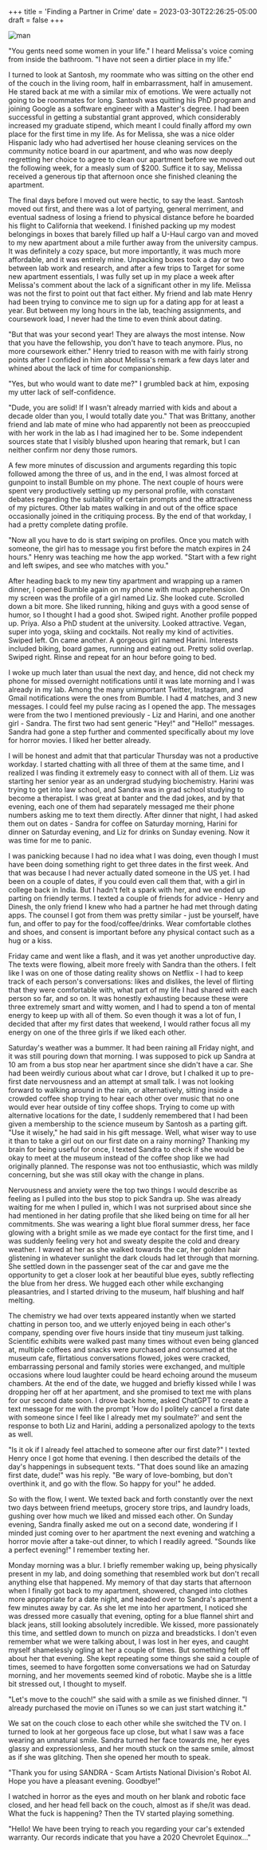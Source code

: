 +++
title = 'Finding a Partner in Crime'
date = 2023-03-30T22:26:25-05:00
draft = false
+++

![man](images/partner-in-crime.png)

"You gents need some women in your life." I heard Melissa's voice coming from inside the bathroom. "I have not seen a dirtier place in my life."

I turned to look at Santosh, my roommate who was sitting on the other end of the couch in the living room, half in embarrassment, half in amusement. He stared back at me with a similar mix of emotions. We were actually not going to be roommates for long. Santosh was quitting his PhD program and joining Google as a software engineer with a Master's degree. I had been successful in getting a substantial grant approved, which considerably increased my graduate stipend, which meant I could finally afford my own place for the first time in my life. As for Melissa, she was a nice older Hispanic lady who had advertised her house cleaning services on the community notice board in our apartment, and who was now deeply regretting her choice to agree to clean our apartment before we moved out the following week, for a measly sum of $200. Suffice it to say, Melissa received a generous tip that afternoon once she finished cleaning the apartment.

The final days before I moved out were hectic, to say the least. Santosh moved out first, and there was a lot of partying, general merriment, and eventual sadness of losing a friend to physical distance before he boarded his flight to California that weekend. I finished packing up my modest belongings in boxes that barely filled up half a U-Haul cargo van and moved to my new apartment about a mile further away from the university campus. It was definitely a cozy space, but more importantly, it was much more affordable, and it was entirely mine. Unpacking boxes took a day or two between lab work and research, and after a few trips to Target for some new apartment essentials, I was fully set up in my place a week after Melissa's comment about the lack of a significant other in my life. Melissa was not the first to point out that fact either. My friend and lab mate Henry had been trying to convince me to sign up for a dating app for at least a year. But between my long hours in the lab, teaching assignments, and coursework load, I never had the time to even think about dating.

"But that was your second year! They are always the most intense. Now that you have the fellowship, you don't have to teach anymore. Plus, no more coursework either." Henry tried to reason with me with fairly strong points after I confided in him about Melissa's remark a few days later and whined about the lack of time for companionship.

"Yes, but who would want to date me?" I grumbled back at him, exposing my utter lack of self-confidence.

"Dude, you are solid! If I wasn't already married with kids and about a decade older than you, I would totally date you." That was Brittany, another friend and lab mate of mine who had apparently not been as preoccupied with her work in the lab as I had imagined her to be. Some independent sources state that I visibly blushed upon hearing that remark, but I can neither confirm nor deny those rumors.

A few more minutes of discussion and arguments regarding this topic followed among the three of us, and in the end, I was almost forced at gunpoint to install Bumble on my phone. The next couple of hours were spent very productively setting up my personal profile, with constant debates regarding the suitability of certain prompts and the attractiveness of my pictures. Other lab mates walking in and out of the office space occasionally joined in the critiquing process. By the end of that workday, I had a pretty complete dating profile.

"Now all you have to do is start swiping on profiles. Once you match with someone, the girl has to message you first before the match expires in 24 hours." Henry was teaching me how the app worked. "Start with a few right and left swipes, and see who matches with you."

After heading back to my new tiny apartment and wrapping up a ramen dinner, I opened Bumble again on my phone with much apprehension. On my screen was the profile of a girl named Liz. She looked cute. Scrolled down a bit more. She liked running, hiking and guys with a good sense of humor, so I thought I had a good shot. Swiped right. Another profile popped up. Priya. Also a PhD student at the university. Looked attractive. Vegan, super into yoga, skiing and cocktails. Not really my kind of activities. Swiped left. On came another. A gorgeous girl named Harini. Interests included biking, board games, running and eating out. Pretty solid overlap. Swiped right. Rinse and repeat for an hour before going to bed.

I woke up much later than usual the next day, and hence, did not check my phone for missed overnight notifications until it was late morning and I was already in my lab. Among the many unimportant Twitter, Instagram, and Gmail notifications were the ones from Bumble. I had 4 matches, and 3 new messages. I could feel my pulse racing as I opened the app. The messages were from the two I mentioned previously - Liz and Harini, and one another girl - Sandra. The first two had sent generic "Hey!" and "Hello!" messages. Sandra had gone a step further and commented specifically about my love for horror movies. I liked her better already.

I will be honest and admit that that particular Thursday was not a productive workday. I started chatting with all three of them at the same time, and I realized I was finding it extremely easy to connect with all of them. Liz was starting her senior year as an undergrad studying biochemistry. Harini was trying to get into law school, and Sandra was in grad school studying to become a therapist. I was great at banter and the dad jokes, and by that evening, each one of them had separately messaged me their phone numbers asking me to text them directly. After dinner that night, I had asked them out on dates - Sandra for coffee on Saturday morning, Harini for dinner on Saturday evening, and Liz for drinks on Sunday evening. Now it was time for me to panic.

I was panicking because I had no idea what I was doing, even though I must have been doing something right to get three dates in the first week. And that was because I had never actually dated someone in the US yet. I had been on a couple of dates, if you could even call them that, with a girl in college back in India. But I hadn't felt a spark with her, and we ended up parting on friendly terms. I texted a couple of friends for advice - Henry and Dinesh, the only friend I knew who had a partner he had met through dating apps. The counsel I got from them was pretty similar - just be yourself, have fun, and offer to pay for the food/coffee/drinks. Wear comfortable clothes and shoes, and consent is important before any physical contact such as a hug or a kiss.

Friday came and went like a flash, and it was yet another unproductive day. The texts were flowing, albeit more freely with Sandra than the others. I felt like I was on one of those dating reality shows on Netflix - I had to keep track of each person's conversations: likes and dislikes, the level of flirting that they were comfortable with, what part of my life I had shared with each person so far, and so on. It was honestly exhausting because these were three extremely smart and witty women, and I had to spend a ton of mental energy to keep up with all of them. So even though it was a lot of fun, I decided that after my first dates that weekend, I would rather focus all my energy on one of the three girls if we liked each other.

Saturday's weather was a bummer. It had been raining all Friday night, and it was still pouring down that morning. I was supposed to pick up Sandra at 10 am from a bus stop near her apartment since she didn't have a car. She had been weirdly curious about what car I drove, but I chalked it up to pre-first date nervousness and an attempt at small talk. I was not looking forward to walking around in the rain, or alternatively, sitting inside a crowded coffee shop trying to hear each other over music that no one would ever hear outside of tiny coffee shops. Trying to come up with alternative locations for the date, I suddenly remembered that I had been given a membership to the science museum by Santosh as a parting gift. "Use it wisely," he had said in his gift message. Well, what wiser way to use it than to take a girl out on our first date on a rainy morning? Thanking my brain for being useful for once, I texted Sandra to check if she would be okay to meet at the museum instead of the coffee shop like we had originally planned. The response was not too enthusiastic, which was mildly concerning, but she was still okay with the change in plans.

Nervousness and anxiety were the top two things I would describe as feeling as I pulled into the bus stop to pick Sandra up. She was already waiting for me when I pulled in, which I was not surprised about since she had mentioned in her dating profile that she liked being on time for all her commitments. She was wearing a light blue floral summer dress, her face glowing with a bright smile as we made eye contact for the first time, and I was suddenly feeling very hot and sweaty despite the cold and dreary weather. I waved at her as she walked towards the car, her golden hair glistening in whatever sunlight the dark clouds had let through that morning. She settled down in the passenger seat of the car and gave me the opportunity to get a closer look at her beautiful blue eyes, subtly reflecting the blue from her dress. We hugged each other while exchanging pleasantries, and I started driving to the museum, half blushing and half melting.

The chemistry we had over texts appeared instantly when we started chatting in person too, and we utterly enjoyed being in each other's company, spending over five hours inside that tiny museum just talking. Scientific exhibits were walked past many times without even being glanced at, multiple coffees and snacks were purchased and consumed at the museum cafe, flirtatious conversations flowed, jokes were cracked, embarrassing personal and family stories were exchanged, and multiple occasions where loud laughter could be heard echoing around the museum chambers. At the end of the date, we hugged and briefly kissed while I was dropping her off at her apartment, and she promised to text me with plans for our second date soon. I drove back home, asked ChatGPT to create a text message for me with the prompt 'How do I politely cancel a first date with someone since I feel like I already met my soulmate?' and sent the response to both Liz and Harini, adding a personalized apology to the texts as well.

"Is it ok if I already feel attached to someone after our first date?" I texted Henry once I got home that evening. I then described the details of the day's happenings in subsequent texts. 
"That does sound like an amazing first date, dude!" was his reply. "Be wary of love-bombing, but don't overthink it, and go with the flow. So happy for you!" he added.

So with the flow, I went. We texted back and forth constantly over the next two days between friend meetups, grocery store trips, and laundry loads, gushing over how much we liked and missed each other. On Sunday evening, Sandra finally asked me out on a second date, wondering if I minded just coming over to her apartment the next evening and watching a horror movie after a take-out dinner, to which I readily agreed. "Sounds like a perfect evening!" I remember texting her.

Monday morning was a blur. I briefly remember waking up, being physically present in my lab, and doing something that resembled work but don't recall anything else that happened. My memory of that day starts that afternoon when I finally got back to my apartment, showered, changed into clothes more appropriate for a date night, and headed over to Sandra's apartment a few minutes away by car. As she let me into her apartment, I noticed she was dressed more casually that evening, opting for a blue flannel shirt and black jeans, still looking absolutely incredible. We kissed, more passionately this time, and settled down to munch on pizza and breadsticks. I don't even remember what we were talking about, I was lost in her eyes, and caught myself shamelessly ogling at her a couple of times. But something felt off about her that evening. She kept repeating some things she said a couple of times, seemed to have forgotten some conversations we had on Saturday morning, and her movements seemed kind of robotic. Maybe she is a little bit stressed out, I thought to myself.

"Let's move to the couch!" she said with a smile as we finished dinner. "I already purchased the movie on iTunes so we can just start watching it."

We sat on the couch close to each other while she switched the TV on. I turned to look at her gorgeous face up close, but what I saw was a face wearing an unnatural smile. Sandra turned her face towards me, her eyes glassy and expressionless, and her mouth stuck on the same smile, almost as if she was glitching. Then she opened her mouth to speak.

"Thank you for using SANDRA - Scam Artists National Division's Robot AI. Hope you have a pleasant evening. Goodbye!"

I watched in horror as the eyes and mouth on her blank and robotic face closed, and her head fell back on the couch, almost as if she/it was dead. What the fuck is happening? Then the TV started playing something.

"Hello! We have been trying to reach you regarding your car's extended warranty. Our records indicate that you have a 2020 Chevrolet Equinox..."